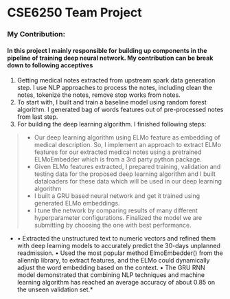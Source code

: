 # CSE6250 Team Project

### My Contribution:

#### In this project I mainly responsible for building up components in the pipeline of training deep neural network. My contribution can be break down to following acceptives
<ol>
  <li>  Getting medical notes extracted from upstream spark data generation step. I use NLP approaches to process the notes, including clean the notes, tokenize the notes, remove stop works from notes.
  <li>  To start with, I built and train a baseline model using random forest algorithm. I generated bag of words features out of pre-processed notes from last step. 
  <li>  For building the deep learning algorithm. I finished following steps:
     </ol>
     
 >-  Our deep learning algorithm using ELMo feature as embedding of medical description. So, I implement an approach to extract ELMo features for our extracted medical notes using a pretrained ELMoEmbedder which is from a 3rd party python package.
 >-  Given ELMo features extracted, I prepared training, validation and testing data for the proposed deep learning algorithm and I built dataloaders for these data which will be used in our deep learning algorithm
 >-  I built a GRU based neural network and get it trained using generated ELMo embeddings.
> - I tune the network by comparing results of many different hyperparameter configurations. Finalized the model we are submitting by choosing the one with best performance.
    
   

* • Extracted the unstructured text to numeric vectors and refined them with deep learning models to accurately predict the 30-days unplanned readmission.
• Used the most popular method ElmoEmbedder() from the allennlp library, to extract features, and the ELMo could dynamically adjust the word embedding based on the context.
• The GRU RNN model demonstrated that combining NLP techniques and machine learning algorithm has reached an average accuracy of about 0.85 on the unseen validation set.*

